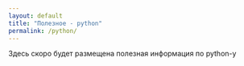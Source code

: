 ```yaml
---
layout: default
title: "Полезное - python"
permalink: /python/
---
```


Здесь скоро будет размещена полезная информация по python-у 
